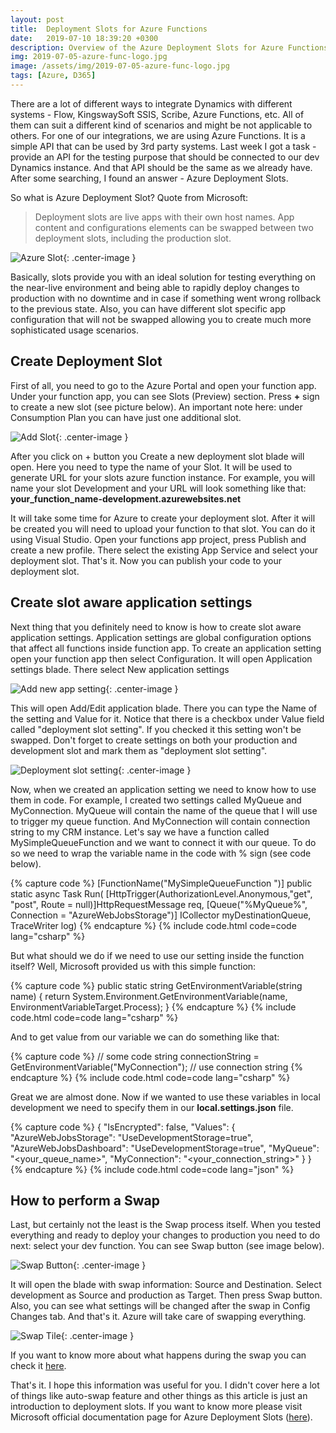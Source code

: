 ```yaml
---
layout: post
title:  Deployment Slots for Azure Functions
date:   2019-07-10 18:39:20 +0300
description: Overview of the Azure Deployment Slots for Azure Functions
img: 2019-07-05-azure-func-logo.jpg
image: /assets/img/2019-07-05-azure-func-logo.jpg
tags: [Azure, D365]
---
```


There are a lot of different ways to integrate Dynamics with different systems - Flow, KingswaySoft SSIS, Scribe, Azure Functions, etc. All of them can suit a different kind of scenarios and might be not applicable to others. For one of our integrations, we are using Azure Functions. It is a simple API that can be used by 3rd party systems. Last week I got a task - provide an API for the testing purpose that should be connected to our dev Dynamics instance. And that API should be the same as we already have. After some searching, I found an answer - Azure Deployment Slots.

So what is Azure Deployment Slot? Quote from Microsoft:
>Deployment slots are live apps with their own host names. App content and configurations elements can be swapped between two deployment slots, including the production slot.

![Azure Slot]({{site.baseurl}}/assets/img/2019-07-10-azure-swap.jpg){: .center-image }

Basically, slots provide you with an ideal solution for testing everything on the near-live environment and being able to rapidly deploy changes to production with no downtime and in case if something went wrong rollback to the previous state. Also, you can have different slot specific app configuration that will not be swapped allowing you to create much more sophisticated usage scenarios.

## Create Deployment Slot

First of all, you need to go to the Azure Portal and open your function app. Under your function app, you can see Slots (Preview) section. Press **+** sign to create a new slot (see picture below). An important note here: under Consumption Plan you can have just one additional slot.

![Add Slot]({{site.baseurl}}/assets/img/2019-07-10-add-slot.jpg){: .center-image }

After you click on + button you Create a new deployment slot blade will open. Here you need to type the name of your Slot. It will be used to generate URL for your slots azure function instance. For example, you will name your slot Development and your URL will look something like that:  
**your_function_name-development.azurewebsites.net**

It will take some time for Azure to create your deployment slot. After it will be created you will need to upload your function to that slot. You can do it using Visual Studio. Open your functions app project, press Publish and create a new profile. There select the existing App Service and select your deployment slot. That's it. Now you can publish your code to your deployment slot.

## Create slot aware application settings

Next thing that you definitely need to know is how to create slot aware application settings. Application settings are global configuration options that affect all functions inside function app. To create an application setting open your function app then select Configuration. It will open Application settings blade. There select New application settings

![Add new app setting]({{site.baseurl}}/assets/img/2019-07-10-add-new-setting.jpg){: .center-image }

This will open Add/Edit application blade. There you can type the Name of the setting and Value for it. Notice that there is a checkbox under Value field called "deployment slot setting". If you checked it this setting won't be swapped. Don't forget to create settings on both your production and development slot and mark them as "deployment slot setting".

![Deployment slot setting]({{site.baseurl}}/assets/img/2019-07-10-new-setting-tile.jpg){: .center-image }

Now, when we created an application setting we need to know how to use them in code. For example, I created two settings called MyQueue and MyConnection. MyQueue will contain the name of the queue that I will use to trigger my queue function. And MyConnection will contain connection string to my CRM instance. Let's say we have a function called MySimpleQueueFunction and we want to connect it with our queue. To do so we need to wrap the variable name in the code with % sign (see code below).

{% capture code %}
[FunctionName("MySimpleQueueFunction ")]
public static async Task<HttpResponseMessage> Run(
    [HttpTrigger(AuthorizationLevel.Anonymous,"get", "post", Route = null)]HttpRequestMessage req,
    [Queue("%MyQueue%", Connection = "AzureWebJobsStorage")] ICollector<string> myDestinationQueue,
        TraceWriter log)
{% endcapture %}
{% include code.html code=code lang="csharp" %}

But what should we do if we need to use our setting inside the function itself? Well, Microsoft provided us with this simple function:

{% capture code %}
public static string GetEnvironmentVariable(string name)
{
    return System.Environment.GetEnvironmentVariable(name, EnvironmentVariableTarget.Process);
}
{% endcapture %}
{% include code.html code=code lang="csharp" %}

And to get value from our variable we can do something like that:

{% capture code %}
// some code
string connectionString = GetEnvironmentVariable("MyConnection");
// use connection string
{% endcapture %}
{% include code.html code=code lang="csharp" %}

Great we are almost done. Now if we wanted to use these variables in local development we need to specify them in our **local.settings.json** file.

{% capture code %}
{
  "IsEncrypted": false,
  "Values": {
    "AzureWebJobsStorage": "UseDevelopmentStorage=true",
    "AzureWebJobsDashboard": "UseDevelopmentStorage=true",
    "MyQueue": "<your_queue_name>",
    "MyConnection": "<your_connection_string>"
  }
}
{% endcapture %}
{% include code.html code=code lang="json" %}

## How to perform a Swap

Last, but certainly not the least is the Swap process itself. When you tested everything and ready to deploy your changes to production you need to do next: select your dev function. You can see Swap button (see image below).

![Swap Button]({{site.baseurl}}/assets/img/2019-07-10-swap-button.jpg){: .center-image }

It will open the blade with swap information: Source and Destination. Select development as Source and production as Target.  Then press Swap button. Also, you can see what settings will be changed after the swap in Config Changes tab. And that's it. Azure will take care of swapping everything.

![Swap Tile]({{site.baseurl}}/assets/img/2019-07-10-swap-tile.jpg){: .center-image }

If you want to know more about what happens during the swap you can check it [here][what-happens-during-swap].

That's it. I hope this information was useful for you. I didn't cover here a lot of things like auto-swap feature and other things as this article is just an introduction to deployment slots. If you want to know more please visit Microsoft official documentation page for Azure Deployment Slots ([here][azure-deployment-slots]).

[what-happens-during-swap]: https://docs.microsoft.com/en-gb/azure/app-service/deploy-staging-slots#what-happens-during-a-swap
[azure-deployment-slots]: https://docs.microsoft.com/en-gb/azure/app-service/deploy-staging-slots
